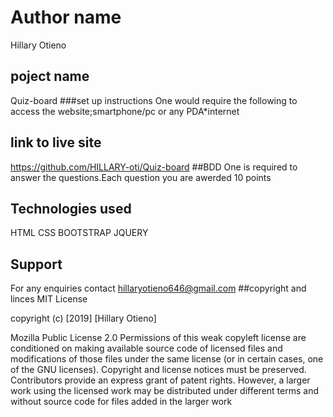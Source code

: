 # Author name
Hillary Otieno
## poject name
Quiz-board
###set up instructions
One would require the following to access the website;smartphone/pc or any PDA*internet
## link to live site
https://github.com/HILLARY-oti/Quiz-board
##BDD
One is required to answer the questions.Each question you are awerded 10 points
## Technologies used
HTML
CSS
BOOTSTRAP
JQUERY
## Support
For any enquiries contact
hillaryotieno646@gmail.com
##copyright and linces
MIT License

copyright (c) [2019] [Hillary Otieno]

Mozilla Public License 2.0 Permissions of this weak copyleft license are conditioned on making available source code of licensed files and modifications of those files under the same license (or in certain cases, one of the GNU licenses). Copyright and license notices must be preserved. Contributors provide an express grant of patent rights. However, a larger work using the licensed work may be distributed under different terms and without source code for files added in the larger work

